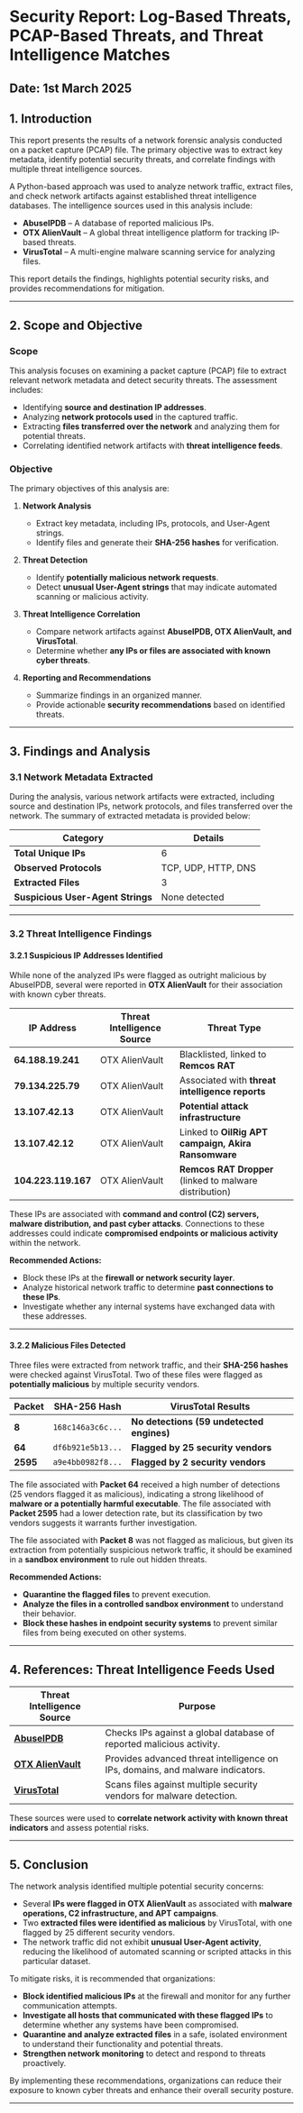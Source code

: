 # Security Report: Log-Based Threats, PCAP-Based Threats, and Threat Intelligence Matches

## Date: 1st March 2025

## 1. Introduction  
This report presents the results of a network forensic analysis conducted on a packet capture (PCAP) file. The primary objective was to extract key metadata, identify potential security threats, and correlate findings with multiple threat intelligence sources.

A Python-based approach was used to analyze network traffic, extract files, and check network artifacts against established threat intelligence databases. The intelligence sources used in this analysis include:

- **AbuseIPDB** – A database of reported malicious IPs.
- **OTX AlienVault** – A global threat intelligence platform for tracking IP-based threats.
- **VirusTotal** – A multi-engine malware scanning service for analyzing files.

This report details the findings, highlights potential security risks, and provides recommendations for mitigation.

---

## 2. Scope and Objective  

### Scope  
This analysis focuses on examining a packet capture (PCAP) file to extract relevant network metadata and detect security threats. The assessment includes:

- Identifying **source and destination IP addresses**.
- Analyzing **network protocols used** in the captured traffic.
- Extracting **files transferred over the network** and analyzing them for potential threats.
- Correlating identified network artifacts with **threat intelligence feeds**.

### Objective  
The primary objectives of this analysis are:

1. **Network Analysis**  
   - Extract key metadata, including IPs, protocols, and User-Agent strings.
   - Identify files and generate their **SHA-256 hashes** for verification.

2. **Threat Detection**  
   - Identify **potentially malicious network requests**.
   - Detect **unusual User-Agent strings** that may indicate automated scanning or malicious activity.

3. **Threat Intelligence Correlation**  
   - Compare network artifacts against **AbuseIPDB, OTX AlienVault, and VirusTotal**.
   - Determine whether **any IPs or files are associated with known cyber threats**.

4. **Reporting and Recommendations**  
   - Summarize findings in an organized manner.
   - Provide actionable **security recommendations** based on identified threats.

---

## 3. Findings and Analysis  

### 3.1 Network Metadata Extracted  
During the analysis, various network artifacts were extracted, including source and destination IPs, network protocols, and files transferred over the network. The summary of extracted metadata is provided below:

| Category | Details |
|----------|---------|
| **Total Unique IPs** | 6 |
| **Observed Protocols** | TCP, UDP, HTTP, DNS |
| **Extracted Files** | 3 |
| **Suspicious User-Agent Strings** | None detected |

---

### 3.2 Threat Intelligence Findings  

#### 3.2.1 Suspicious IP Addresses Identified  
While none of the analyzed IPs were flagged as outright malicious by AbuseIPDB, several were reported in **OTX AlienVault** for their association with known cyber threats.

| IP Address | Threat Intelligence Source | Threat Type |
|------------|--------------------------|-------------|
| **64.188.19.241** | OTX AlienVault | Blacklisted, linked to **Remcos RAT** |
| **79.134.225.79** | OTX AlienVault | Associated with **threat intelligence reports** |
| **13.107.42.13** | OTX AlienVault | **Potential attack infrastructure** |
| **13.107.42.12** | OTX AlienVault | Linked to **OilRig APT campaign, Akira Ransomware** |
| **104.223.119.167** | OTX AlienVault | **Remcos RAT Dropper** (linked to malware distribution) |

These IPs are associated with **command and control (C2) servers, malware distribution, and past cyber attacks**. Connections to these addresses could indicate **compromised endpoints or malicious activity** within the network.

**Recommended Actions:**  
- Block these IPs at the **firewall or network security layer**.
- Analyze historical network traffic to determine **past connections to these IPs**.
- Investigate whether any internal systems have exchanged data with these addresses.

---

#### 3.2.2 Malicious Files Detected  
Three files were extracted from network traffic, and their **SHA-256 hashes** were checked against VirusTotal. Two of these files were flagged as **potentially malicious** by multiple security vendors.

| Packet | SHA-256 Hash | VirusTotal Results |
|--------|------------|-------------------|
| **8** | `168c146a3c6c...` | **No detections (59 undetected engines)** |
| **64** | `df6b921e5b13...` | **Flagged by 25 security vendors** |
| **2595** | `a9e4bb0982f8...` | **Flagged by 2 security vendors** |

The file associated with **Packet 64** received a high number of detections (25 vendors flagged it as malicious), indicating a strong likelihood of **malware or a potentially harmful executable**. The file associated with **Packet 2595** had a lower detection rate, but its classification by two vendors suggests it warrants further investigation.

The file associated with **Packet 8** was not flagged as malicious, but given its extraction from potentially suspicious network traffic, it should be examined in a **sandbox environment** to rule out hidden threats.

**Recommended Actions:**  
- **Quarantine the flagged files** to prevent execution.
- **Analyze the files in a controlled sandbox environment** to understand their behavior.
- **Block these hashes in endpoint security systems** to prevent similar files from being executed on other systems.

---

## 4. References: Threat Intelligence Feeds Used  

| Threat Intelligence Source | Purpose |
|----------------------------|---------|
| **[AbuseIPDB](https://www.abuseipdb.com/)** | Checks IPs against a global database of reported malicious activity. |
| **[OTX AlienVault](https://otx.alienvault.com/)** | Provides advanced threat intelligence on IPs, domains, and malware indicators. |
| **[VirusTotal](https://www.virustotal.com/)** | Scans files against multiple security vendors for malware detection. |

These sources were used to **correlate network activity with known threat indicators** and assess potential risks.

---

## 5. Conclusion  
The network analysis identified multiple potential security concerns:

- Several **IPs were flagged in OTX AlienVault** as associated with **malware operations, C2 infrastructure, and APT campaigns**.
- Two **extracted files were identified as malicious** by VirusTotal, with one flagged by 25 different security vendors.
- The network traffic did not exhibit **unusual User-Agent activity**, reducing the likelihood of automated scanning or scripted attacks in this particular dataset.

To mitigate risks, it is recommended that organizations:

- **Block identified malicious IPs** at the firewall and monitor for any further communication attempts.
- **Investigate all hosts that communicated with these flagged IPs** to determine whether any systems have been compromised.
- **Quarantine and analyze extracted files** in a safe, isolated environment to understand their functionality and potential threats.
- **Strengthen network monitoring** to detect and respond to threats proactively.

By implementing these recommendations, organizations can reduce their exposure to known cyber threats and enhance their overall security posture.

---
